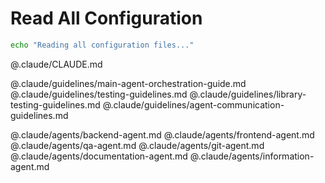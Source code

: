 # Read All Configuration

```bash
echo "Reading all configuration files..."
```

@.claude/CLAUDE.md 

@.claude/guidelines/main-agent-orchestration-guide.md 
@.claude/guidelines/testing-guidelines.md
@.claude/guidelines/library-testing-guidelines.md 
@.claude/guidelines/agent-communication-guidelines.md

@.claude/agents/backend-agent.md 
@.claude/agents/frontend-agent.md 
@.claude/agents/qa-agent.md
@.claude/agents/git-agent.md 
@.claude/agents/documentation-agent.md 
@.claude/agents/information-agent.md